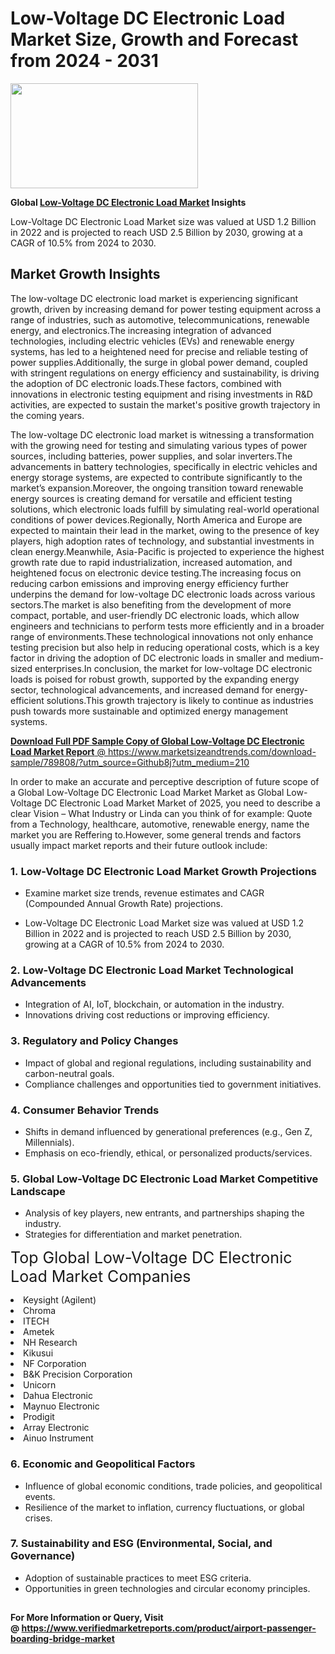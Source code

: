 <H1>Low-Voltage DC Electronic Load Market Size, Growth and Forecast from 2024 - 2031</H1><img class="aligncenter size-medium wp-image-584254" src="https://thirdeyenews.in/wp-content/uploads/2024/09/Global-Market-Research-300x168.jpeg" alt="" width="300" height="168" /><p><strong>Global&nbsp;<a href="https://www.marketsizeandtrends.com/download-sample/789808/?utm_source=Github8j?utm_medium=210">Low-Voltage DC Electronic Load Market</a> Insights</strong></p><p>Low-Voltage DC Electronic Load Market size was valued at USD 1.2 Billion in 2022 and is projected to reach USD 2.5 Billion by 2030, growing at a CAGR of 10.5% from 2024 to 2030.</p><p><h2>Market Growth Insights</h2> <p>The low-voltage DC electronic load market is experiencing significant growth, driven by increasing demand for power testing equipment across a range of industries, such as automotive, telecommunications, renewable energy, and electronics.The increasing integration of advanced technologies, including electric vehicles (EVs) and renewable energy systems, has led to a heightened need for precise and reliable testing of power supplies.Additionally, the surge in global power demand, coupled with stringent regulations on energy efficiency and sustainability, is driving the adoption of DC electronic loads.These factors, combined with innovations in electronic testing equipment and rising investments in R&D activities, are expected to sustain the market's positive growth trajectory in the coming years.</p> <p><a href="#"></a></p> <p>The low-voltage DC electronic load market is witnessing a transformation with the growing need for testing and simulating various types of power sources, including batteries, power supplies, and solar inverters.The advancements in battery technologies, specifically in electric vehicles and energy storage systems, are expected to contribute significantly to the market’s expansion.Moreover, the ongoing transition toward renewable energy sources is creating demand for versatile and efficient testing solutions, which electronic loads fulfill by simulating real-world operational conditions of power devices.Regionally, North America and Europe are expected to maintain their lead in the market, owing to the presence of key players, high adoption rates of technology, and substantial investments in clean energy.Meanwhile, Asia-Pacific is projected to experience the highest growth rate due to rapid industrialization, increased automation, and heightened focus on electronic device testing.The increasing focus on reducing carbon emissions and improving energy efficiency further underpins the demand for low-voltage DC electronic loads across various sectors.The market is also benefiting from the development of more compact, portable, and user-friendly DC electronic loads, which allow engineers and technicians to perform tests more efficiently and in a broader range of environments.These technological innovations not only enhance testing precision but also help in reducing operational costs, which is a key factor in driving the adoption of DC electronic loads in smaller and medium-sized enterprises.In conclusion, the market for low-voltage DC electronic loads is poised for robust growth, supported by the expanding energy sector, technological advancements, and increased demand for energy-efficient solutions.This growth trajectory is likely to continue as industries push towards more sustainable and optimized energy management systems.</p> <p><a href="#"></p><p><span class=""><strong>Download Full PDF Sample Copy of Global Low-Voltage DC Electronic Load Market Report</strong> @ <a href="https://www.marketsizeandtrends.com/download-sample/789808/?utm_source=Github8j?utm_medium=210" target="_blank">https://www.marketsizeandtrends.com/download-sample/789808/?utm_source=Github8j?utm_medium=210</a></span></p><p>In order to make an accurate and perceptive description of future scope of a Global&nbsp;Low-Voltage DC Electronic Load Market Market as Global&nbsp;Low-Voltage DC Electronic Load Market Market of 2025, you need to describe a clear Vision &ndash; What Industry or Linda can you think of for example: Quote from a Technology, healthcare, automotive, renewable energy, name the market you are Reffering to.However, some general trends and factors usually impact market reports and their future outlook include:</p><h3>1.&nbsp;<strong>Low-Voltage DC Electronic Load Market Growth Projections</strong></h3><ul><li>Examine market size trends, revenue estimates and CAGR (Compounded Annual Growth Rate) projections.</li><li><p>Low-Voltage DC Electronic Load Market size was valued at USD 1.2 Billion in 2022 and is projected to reach USD 2.5 Billion by 2030, growing at a CAGR of 10.5% from 2024 to 2030.</p></li></ul><h3>2.&nbsp;<strong>Low-Voltage DC Electronic Load Market Technological Advancements</strong></h3><ul><li>Integration of AI, IoT, blockchain, or automation in the industry.</li><li>Innovations driving cost reductions or improving efficiency.</li></ul><h3>3.&nbsp;<strong>Regulatory and Policy Changes</strong></h3><ul><li>Impact of global and regional regulations, including sustainability and carbon-neutral goals.</li><li>Compliance challenges and opportunities tied to government initiatives.</li></ul><h3>4.&nbsp;<strong>Consumer Behavior Trends</strong></h3><ul><li>Shifts in demand influenced by generational preferences (e.g., Gen Z, Millennials).</li><li>Emphasis on eco-friendly, ethical, or personalized products/services.</li></ul><h3>5.&nbsp;<strong>Global Low-Voltage DC Electronic Load Market Competitive Landscape</strong></h3><ul><li>Analysis of key players, new entrants, and partnerships shaping the industry.</li><li>Strategies for differentiation and market penetration.</li></ul><p data-pm-slice="1 1 []"><span style="color: inherit; font-family: inherit; font-size: 25px;">Top Global Low-Voltage DC Electronic Load Market Companies</span></p><div class="" data-test-id=""><p><li>Keysight (Agilent)</li><li> Chroma</li><li> ITECH</li><li> Ametek</li><li> NH Research</li><li> Kikusui</li><li> NF Corporation</li><li> B&K Precision Corporation</li><li> Unicorn</li><li> Dahua Electronic</li><li> Maynuo Electronic</li><li> Prodigit</li><li> Array Electronic</li><li> Ainuo Instrument</li></p></div><h3>6.&nbsp;<strong>Economic and Geopolitical Factors</strong></h3><ul><li>Influence of global economic conditions, trade policies, and geopolitical events.</li><li>Resilience of the market to inflation, currency fluctuations, or global crises.</li></ul><h3>7.&nbsp;<strong>Sustainability and ESG (Environmental, Social, and Governance)</strong></h3><ul><li>Adoption of sustainable practices to meet ESG criteria.</li><li>Opportunities in green technologies and circular economy principles.</li></ul><h2><strong style="font-size: 14px;">For More Information or Query, Visit @&nbsp;</strong><a style="background-color: #ffffff; font-size: 14px;" href="https://www.marketsizeandtrends.com/report/low-voltage-dc-electronic-load-market/" target="_blank">https://www.verifiedmarketreports.com/product/airport-passenger-boarding-bridge-market</a></h2>